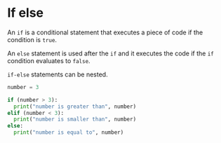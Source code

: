# If else

An `if` is a conditional statement that executes a piece of code if the condition is `true`.

An `else` statement is used after the `if` and it executes the code if the `if` condition evaluates to `false`.

`if-else` statements can be nested.

```python
number = 3

if (number > 3):
  print("number is greater than", number)
elif (number < 3):
  print("number is smaller than", number)
else:
  print("number is equal to", number)
```